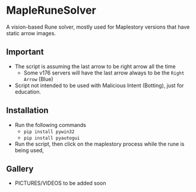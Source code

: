 # MapleRuneSolver
A vision-based Rune solver, mostly used for Maplestory versions that have static arrow images.

## Important
- The script is assuming the last arrow to be right arrow all the time
  - Some v176 servers will have the last arrow always to be the `Right Arrow` (Blue)
- Script not intended to be used with Malicious Intent (Botting), just for education.

## Installation
- Run the following commands
  - `pip install pywin32`
  - `pip install pyautogui`
- Run the script, then click on the maplestory process while the rune is being used,

## Gallery
- PICTURES/VIDEOS to be added soon
